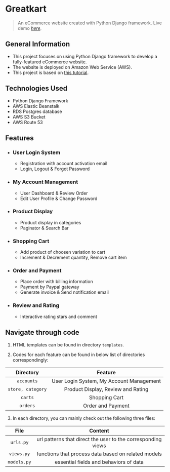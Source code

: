 # Greatkart
> An eCommerce website created with Python Django framework.
> Live demo [_here_](https://djangokart.com). 


## General Information
- This project focuses on using Python Django framework to develop a fully-featured eCommerce website.
- The website is deployed on Amazon Web Service (AWS).
- This project is based on [this tutorial](https://www.udemy.com/course/django-ecommerce-project-based-course-python-django-web-development/). 


## Technologies Used
- Python Django Framework
- AWS Elastic Beanstalk
- RDS Postgres database
- AWS S3 Bucket
- AWS Route 53


## Features
- ### User Login System
  * Registration with account activation email
  * Login, Logout & Forgot Password
  
- ### My Account Management 
  * User Dashboard & Review Order
  * Edit User Profile & Change Password
  
- ### Product Display
  * Product display in categories
  * Paginator & Search Bar
  
- ### Shopping Cart
  * Add product of choosen variation to cart
  * Increment & Decrement quantity, Remove cart item
  
- ### Order and Payment
  * Place order with billing information
  * Payment by Paypal gateway
  * Generate invoice & Send notification email
  
- ### Review and Rating
  * Interactive rating stars and comment


## Navigate through code
1. HTML templates can be found in directory `templates`.

2. Codes for each feature can be found in below list of directories correspondingly:
>
| Directory | Feature |
| :---: | :---: |
| `accounts` | User Login System, My Account Management |
| `store, category` | Product Display, Review and Rating |
| `carts` | Shopping Cart |
| `orders` | Order and Payment |

3. In each directory, you can mainly check out the following three files:
>
| File | Content |
| :---: | :---: |
| `urls.py`   |  url patterns that direct the user to the corresponding views |
| `views.py`  |  functions that process data based on related models |
| `models.py` |  essential fields and behaviors of data |
